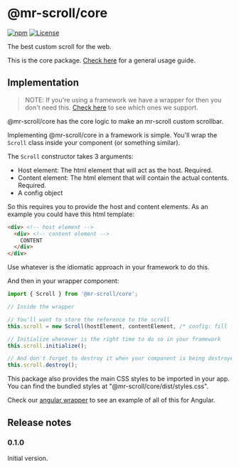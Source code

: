 # @mr-scroll/core

[![npm](https://img.shields.io/npm/v/@mr-scroll/core.svg)](https://www.npmjs.com/package/@mr-scroll/core)
[![License](https://img.shields.io/badge/license-MIT-blue.svg)](https://opensource.org/licenses/MIT)

The best custom scroll for the web.

This is the core package. [Check here](../../README.md) for a general usage guide.

## Implementation

> NOTE: If you're using a framework we have a wrapper for then you don't need this. [Check here](../../README.md#packages) to see which ones we support.

@mr-scroll/core has the core logic to make an mr-scroll custom scrollbar.

Implementing @mr-scroll/core in a framework is simple. You'll wrap the `Scroll` class inside your component (or something similar).

The `Scroll` constructor takes 3 arguments:
- Host element: The html element that will act as the host. Required.
- Content element: The html element that will contain the actual contents. Required.
- A config object

So this requires you to provide the host and content elements. As an example you could have this html template:
```html
<div> <!-- host element -->
  <div> <!-- content element -->
    CONTENT
  </div>
</div>
```

Use whatever is the idiomatic approach in your framework to do this.

And then in your wrapper component:
```ts
import { Scroll } from '@mr-scroll/core';

// Inside the wrapper

// You'll want to store the reference to the scroll
this.scroll = new Scroll(hostElement, contentElement, /* config: fill from your inputs */ { ... });

// Initialize whenever is the right time to do so in your framework
this.scroll.initialize();

// And don't forget to destroy it when your component is being destroyed
this.scroll.destroy();
```

This package also provides the main CSS styles to be imported in your app. You can find the bundled styles at "@mr-scroll/core/dist/styles.css".

Check our [angular wrapper](../angular) to see an example of all of this for Angular.

## Release notes

### 0.1.0

Initial version.
